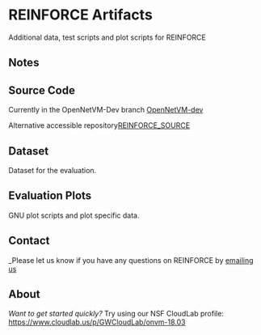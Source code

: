 # REINFORCE Artifacts
Additional data, test scripts and plot scripts for REINFORCE

Notes 
--

Source Code
--
Currently in the OpenNetVM-Dev branch [OpenNetVM-dev][source]

Alternative accessible repository[REINFORCE_SOURCE][reinforce] 

Dataset
--
Dataset for the evaluation.


Evaluation Plots
--
GNU plot scripts and plot specific data.

Contact
--
_Please let us know if you have any questions on REINFORCE by [emailing us](mailto:skulkar@gwdg.de)


About
--
_Want to get started quickly?_ Try using our NSF CloudLab profile: https://www.cloudlab.us/p/GWCloudLab/onvm-18.03

[source]: https://github.com/sameergk/openNetVM-dev/tree/nfv_res
[reinforce]: https://github.com/sameergk/REINFORCE_SOURCE
[onvm]: http://sdnfv.github.io/onvm/
[license]: LICENSE
[dpdk]: http://dpdk.org
